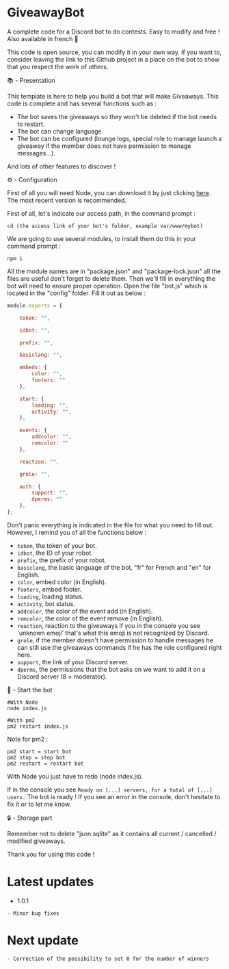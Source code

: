 # GiveawayBot
A complete code for a Discord bot to do contests. Easy to modify and free ! Also available in french 🎉

This code is open source, you can modify it in your own way. If you want to, consider leaving the link to this Github project in a place on the bot to show that you respect the work of others.

📚 - Presentation

This template is here to help you build a bot that will make Giveaways.
This code is complete and has several functions such as :

- The bot saves the giveaways so they won't be deleted if the bot needs to restart.
- The bot can change language.
- The bot can be configured (lounge logs, special role to manage launch a giveaway if the member does not have permission to manage messages...).

And lots of other features to discover !

⚙️ - Configuration

First of all you will need Node, you can download it by just clicking [here](https://nodejs.org/en/download/). The most recent version is recommended.

First of all, let's indicate our access path, in the command prompt :

```
cd (the access link of your bot's folder, example var/www/mybot)
```

We are going to use several modules, to install them do this in your command prompt :

```
npm i
```

All the module names are in "package.json" and "package-lock.json" all the files are useful don't forget to delete them.
Then we'll fill in everything the bot will need to ensure proper operation.
Open the file "bot.js" which is located in the "config" folder.
Fill it out as below :

```js
module.exports = {

    token: "",

    idbot: "",

    prefix: "",

    basiclang: "",

    embeds: {
        color: "",
        footers: ""
    },

    start: {
        loading: "",
        activity: "",
    },

    events: {
        addcolor: "",
        remcolor: ""
    },

    reaction: "",

    grole: "",

    auth: {
        support: "",
        dperms: ""
    },
};
```

Don't panic everything is indicated in the file for what you need to fill out.
However, I remind you of all the functions below :

- `token`, the token of your bot.
- `idbot`, the ID of your robot.
- `prefix`, the prefix of your robot.
- `basiclang`, the basic language of the bot, "fr" for French and "en" for English.
- `color`, embed color (in English).
- `footers`, embed footer.
- `loading`, loading status.
- `activity`, bot status.
- `addcolor`, the color of the event add (in English).
- `remcolor`, the color of the event remove (in English).
- `reaction`, reaction to the giveaways if you in the console you see 'unknown emoji' that's what this emoji is not recognized by Discord.
- `grole`, if the member doesn't have permission to handle messages he can still use the giveaways commands if he has the role configured right here.
- `support`, the link of your Discord server.
- `dperms`, the permissions that the bot asks on we want to add it on a Discord server (8 = moderator).

🚀 - Start the bot

```
#With Node
node index.js

#With pm2
pm2 restart index.js
```

Note for pm2 : 

```
pm2 start = start bot
pm2 stop = stop bot
pm2 restart = restart bot
```

With Node you just have to redo (node index.js).

If in the console you see `Ready on [...] servers, for a total of [...] users.` The bot is ready !
If you see an error in the console, don't hesitate to fix it or to let me know.

🔒 - Storage part

Remember not to delete "json.sqlite" as it contains all current / cancelled / modified giveaways.

Thank you for using this code !

# Latest updates

- 1.0.1

```
- Minor bug fixes
```

# Next update

```
- Correction of the possibility to set 0 for the number of winners
```

